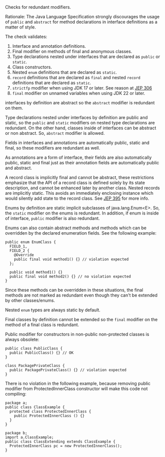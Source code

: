 <div>

Checks for redundant modifiers.

</div>

Rationale: The Java Language Specification strongly discourages the
usage of `public` and `abstract` for method declarations in interface
definitions as a matter of style.

The check validates:

1.  Interface and annotation definitions.
2.  Final modifier on methods of final and anonymous classes.
3.  Type declarations nested under interfaces that are declared as
    `public` or `static`.
4.  Class constructors.
5.  Nested `enum` definitions that are declared as `static`.
6.  `record` definitions that are declared as `final` and nested
    `record` definitions that are declared as `static`.
7.  `strictfp` modifier when using JDK 17 or later. See reason at [JEP
    306](https://openjdk.org/jeps/306)
8.  `final` modifier on unnamed variables when using JDK 22 or later.

interfaces by definition are abstract so the `abstract` modifier is
redundant on them.

Type declarations nested under interfaces by definition are public and
static, so the `public` and `static` modifiers on nested type
declarations are redundant. On the other hand, classes inside of
interfaces can be abstract or non abstract. So, `abstract` modifier is
allowed.

Fields in interfaces and annotations are automatically public, static
and final, so these modifiers are redundant as well.

As annotations are a form of interface, their fields are also
automatically public, static and final just as their annotation fields
are automatically public and abstract.

A record class is implicitly final and cannot be abstract, these
restrictions emphasize that the API of a record class is defined solely
by its state description, and cannot be enhanced later by another class.
Nested records are implicitly static. This avoids an immediately
enclosing instance which would silently add state to the record class.
See [JEP 395](https://openjdk.org/jeps/395) for more info.

Enums by definition are static implicit subclasses of
java.lang.Enum\<E\>. So, the `static` modifier on the enums is
redundant. In addition, if enum is inside of interface, `public`
modifier is also redundant.

Enums can also contain abstract methods and methods which can be
overridden by the declared enumeration fields. See the following
example:

    public enum EnumClass {
      FIELD_1,
      FIELD_2 {
        @Override
        public final void method1() {} // violation expected
      };

      public void method1() {}
      public final void method2() {} // no violation expected
    }
            

Since these methods can be overridden in these situations, the final
methods are not marked as redundant even though they can't be extended
by other classes/enums.

Nested `enum` types are always static by default.

Final classes by definition cannot be extended so the `final` modifier
on the method of a final class is redundant.

Public modifier for constructors in non-public non-protected classes is
always obsolete:

    public class PublicClass {
      public PublicClass() {} // OK
    }

    class PackagePrivateClass {
      public PackagePrivateClass() {} // violation expected
    }
            

There is no violation in the following example, because removing public
modifier from ProtectedInnerClass constructor will make this code not
compiling:

    package a;
    public class ClassExample {
      protected class ProtectedInnerClass {
        public ProtectedInnerClass () {}
      }
    }

    package b;
    import a.ClassExample;
    public class ClassExtending extends ClassExample {
      ProtectedInnerClass pc = new ProtectedInnerClass();
    }
